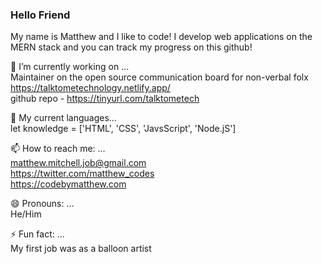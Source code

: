### Hello Friend

My name is Matthew and I like to code!  I develop web applications on the MERN stack and you can track my progress on this github! 


🔭 I’m currently working on ...  
Maintainer on the open source communication board for non-verbal folx <https://talktometechnology.netlify.app/>  
github repo - <https://tinyurl.com/talktometech>  

🌱 My current languages...  
let knowledge = ['HTML', 'CSS', 'JavsScript', 'Node.jS']  

📫 How to reach me: ...  
<matthew.mitchell.job@gmail.com>  
<https://twitter.com/matthew_codes>  
<https://codebymatthew.com>  

😄 Pronouns: ...  
He/Him  

⚡ Fun fact: ...  
My first job was as a balloon artist
<!--
**codebymatthew/codebymatthew** is a ✨ _special_ ✨ repository because its `README.md` (this file) appears on your GitHub profile.

Here are some ideas to get you started:

- 🔭 I’m currently working on ...
- 🌱 I’m currently learning ...
- 👯 I’m looking to collaborate on ...
- 🤔 I’m looking for help with ...
- 💬 Ask me about ...
- 📫 How to reach me: ...
- 😄 Pronouns: ...
- ⚡ Fun fact: ...
-->
